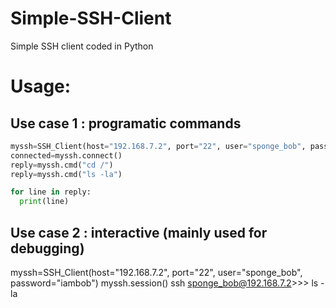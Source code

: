 # Simple-SSH-Client
Simple SSH client coded in Python

# Usage: 
## Use case 1 : programatic commands
``` python
myssh=SSH_Client(host="192.168.7.2", port="22", user="sponge_bob", password="iambob") 
connected=myssh.connect()
reply=myssh.cmd("cd /")
reply=myssh.cmd("ls -la")

for line in reply:
  print(line)
```
## Use case 2 : interactive (mainly used for debugging)
myssh=SSH_Client(host="192.168.7.2", port="22", user="sponge_bob", password="iambob") 
myssh.session()
ssh sponge_bob@192.168.7.2>>> ls -la
